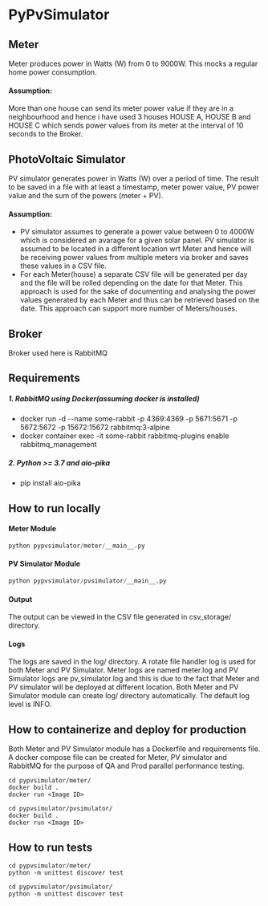 # PyPvSimulator

## Meter
Meter produces power in Watts (W) from 0 to 9000W. This mocks a regular home power consumption.
#### Assumption: 
More than one house can send its meter power value if they are in a neighbourhood and hence i have used 3 houses HOUSE A, HOUSE B and HOUSE C which sends power values from its meter at the interval of 10 seconds to the Broker.

## PhotoVoltaic Simulator
PV simulator generates power in Watts (W) over a period of time. The result to be saved in a file with at least a timestamp, meter
power value, PV power value and the sum of the powers (meter + PV).
#### Assumption:
- PV simulator assumes to generate a power value between 0 to 4000W which is considered an avarage for a given solar panel. PV simulator is assumed to be located in a different location wrt Meter and hence will be receiving power values from multiple meters via broker and saves these values in a CSV file.
- For each Meter(house) a separate CSV file will be generated per day and the file will be rolled depending on the date for that Meter. This approach is used for the sake of documenting and analysing the power values generated by each Meter and thus can be retrieved based on the date. This approach can support more number of Meters/houses.

## Broker
Broker used here is RabbitMQ

## Requirements
##### 1. RabbitMQ using Docker(assuming docker is installed)
  - docker run -d --name some-rabbit -p 4369:4369 -p 5671:5671 -p 5672:5672 -p 15672:15672 rabbitmq:3-alpine
  - docker container exec -it some-rabbit rabbitmq-plugins enable rabbitmq_management
  
##### 2. Python >= 3.7 and aio-pika
  - pip install aio-pika
  
## How to run locally
#### Meter Module
```python
python pypvsimulator/meter/__main__.py
```
#### PV Simulator Module
```python
python pypvsimulator/pvsimulator/__main__.py
```

#### Output
The output can be viewed in the CSV file generated in csv_storage/ directory.

#### Logs
The logs are saved in the log/ directory. A rotate file handler log is used for both Meter and PV Simulator. Meter logs are named meter.log and PV Simulator logs are pv_simulator.log and this is due to the fact that Meter and PV simulator will be deployed at different location. Both Meter and PV Simulator module can create log/ directory automatically. The default log level is INFO.

## How to containerize and deploy for production
Both Meter and PV Simulator module has a Dockerfile and requirements file. A docker compose file can be created for Meter, PV simulator and RabbitMQ for the purpose of QA and Prod parallel performance testing.

```
cd pypvsimulator/meter/
docker build .
docker run <Image ID>

cd pypvsimulator/pvsimulator/
docker build .
docker run <Image ID>
```

## How to run tests
```
cd pypvsimulator/meter/
python -m unittest discover test

cd pypvsimulator/pvsimulator/
python -m unittest discover test
```
 

